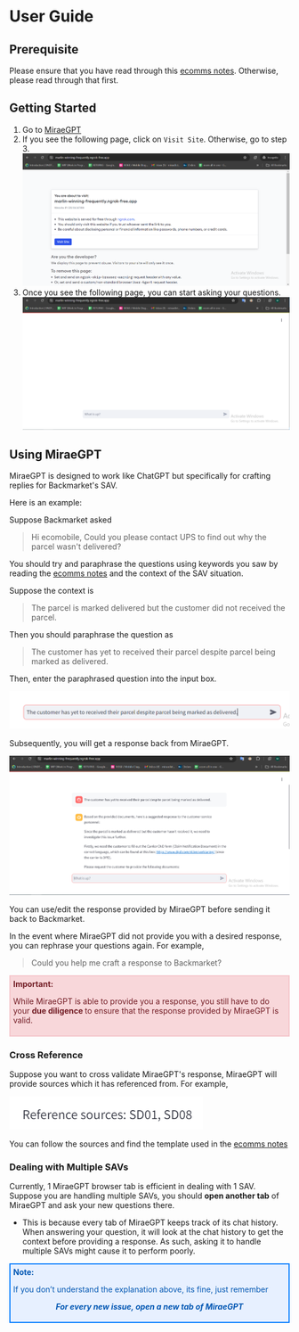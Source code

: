 # User Guide

## Prerequisite
Please ensure that you have read through this [ecomms notes](https://docs.google.com/document/d/1s1b0FkAROP_YMSLDiVSGTnAVqHMvGcpvR7EX9XFqEvg/edit?usp=sharing). Otherwise, please read through that first. 

## Getting Started
1. Go to [MiraeGPT](https://marlin-winning-frequently.ngrok-free.app/)
2. If you see the following page, click on `Visit Site`. Otherwise, go to step 3.
![Ngrok Browser Warning Page](assets/ngrok-browser-warning-page.png)
3. Once you see the following page, you can start asking your questions.
![MiraeGPT Landing Page](assets/landing-page.png)

## Using MiraeGPT
MiraeGPT is designed to work like ChatGPT but specifically for crafting replies for Backmarket's SAV.

Here is an example:

Suppose Backmarket asked
> Hi ecomobile, Could you please contact UPS to find out why the parcel wasn't delivered?

You should try and paraphrase the questions using keywords you saw by reading the [ecomms notes](https://docs.google.com/document/d/1s1b0FkAROP_YMSLDiVSGTnAVqHMvGcpvR7EX9XFqEvg/edit?usp=sharing) and the context of the SAV situation. 

Suppose the context is 
> The parcel is marked delivered but the customer did not received the parcel. 

Then you should paraphrase the question as 
> The customer has yet to received their parcel despite parcel being marked as delivered.

Then, enter the paraphrased question into the input box.

![Input Box Example](assets/input-box-example.png)

Subsequently, you will get a response back from MiraeGPT. 

![MiraeGPT's Response](assets/miraegpt-response.png)

You can use/edit the response provided by MiraeGPT before sending it back to Backmarket. 

In the event where MiraeGPT did not provide you with a desired response, you can rephrase your questions again. For example, 
> Could you help me craft a response to Backmarket?

<div style="border: 2px solid #f5c6cb; padding: 5px; background-color: #f8d7da; color: #721c24;">
  <strong>Important:</strong>
  <p>While MiraeGPT is able to provide you a response, you still have to do your <b>due diligence </b> to ensure that the response provided by MiraeGPT is valid.</p>
</div>

### Cross Reference
Suppose you want to cross validate MiraeGPT's response, MiraeGPT will provide sources which it has referenced from. For example,

![Reference Source](assets/reference-source.png)

You can follow the sources and find the template used in the [ecomms notes](https://docs.google.com/document/d/1s1b0FkAROP_YMSLDiVSGTnAVqHMvGcpvR7EX9XFqEvg/edit?usp=sharing)

### Dealing with Multiple SAVs
Currently, 1 MiraeGPT browser tab is efficient in dealing with 1 SAV. Suppose you are handling multiple SAVs, you should **open another tab** of MiraeGPT and ask your new questions there.

+ This is because every tab of MiraeGPT keeps track of its chat history. When answering your question, it will look at the chat history to get the context before providing a response. As such, asking it to handle multiple SAVs might cause it to perform poorly.

<div style="border: 2px solid #007bff; padding: 5px; background-color: #e7f0ff; color: #0056b3;">
  <strong>Note:</strong> 
  <p>If you don’t understand the explanation above, its fine, just remember</p>
  <p style="text-align: center;"><b><i>For every new issue, open a new tab of MiraeGPT</i></b></p>
</div>